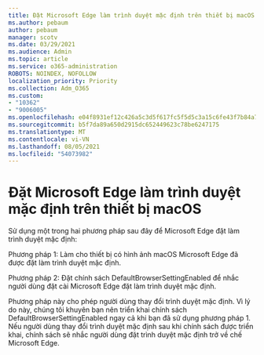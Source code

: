 ```yaml
---
title: Đặt Microsoft Edge làm trình duyệt mặc định trên thiết bị macOS
ms.author: pebaum
author: pebaum
manager: scotv
ms.date: 03/29/2021
ms.audience: Admin
ms.topic: article
ms.service: o365-administration
ROBOTS: NOINDEX, NOFOLLOW
localization_priority: Priority
ms.collection: Adm_O365
ms.custom:
- "10362"
- "9006005"
ms.openlocfilehash: e04f8931ef12c426a5c3d5f617fc5f5d5c3a15c6fe43f7b84a7e97e8ee04e3fc
ms.sourcegitcommit: b5f7da89a650d2915dc652449623c78be6247175
ms.translationtype: MT
ms.contentlocale: vi-VN
ms.lasthandoff: 08/05/2021
ms.locfileid: "54073982"
---
```

# <a name="set-microsoft-edge-as-the-default-browser-on-a-macos-device"></a>Đặt Microsoft Edge làm trình duyệt mặc định trên thiết bị macOS

Sử dụng một trong hai phương pháp sau đây để Microsoft Edge đặt làm trình duyệt mặc định:

Phương pháp 1: Làm cho thiết bị có hình ảnh macOS Microsoft Edge đã được đặt làm trình duyệt mặc định.

Phương pháp 2: Đặt chính sách DefaultBrowserSettingEnabled để nhắc người dùng đặt cài Microsoft Edge đặt làm trình duyệt mặc định.

Phương pháp này cho phép người dùng thay đổi trình duyệt mặc định. Vì lý do này, chúng tôi khuyên bạn nên triển khai chính sách DefaultBrowserSettingEnabled ngay cả khi bạn đã sử dụng phương pháp 1. Nếu người dùng thay đổi trình duyệt mặc định sau khi chính sách được triển khai, chính sách sẽ nhắc người dùng đặt trình duyệt mặc định trở về chế Microsoft Edge.
